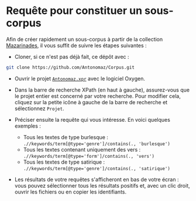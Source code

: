 # Requête pour constituer un sous-corpus

Afin de créer rapidement un sous-corpus à partir de la collection [Mazarinades](https://github.com/Antonomaz/Corpus/tree/main/Mazarinades), il vous suffit de suivre les étapes suivantes :

* Cloner, si ce n'est pas déjà fait, ce dépôt avec :
```bash
git clone https://github.com/Antonomaz/Corpus.git
```

* Ouvrir le projet [`Antonomaz.xpr`](https://github.com/Antonomaz/Corpus/blob/main/Antonomaz.xpr) avec le logiciel Oxygen.

* Dans la barre de recherche XPath (en haut à gauche), assurez-vous que le projet entier est concerné par votre recherche. Pour modifier cela, cliquez sur la petite icône à gauche de la barre de recherche et sélectionnez `Projet`.

* Préciser ensuite la requête qui vous intéresse. En voici quelques exemples :
  - Tous les textes de type burlesque : `.//keywords/term[@type='genre']/contains(., 'burlesque')`
  - Tous les textes contenant uniquement des vers : `.//keywords/term[@type='form']/contains(., 'vers')`
  - Tous les textes de type satirique : `.//keywords/term[@type='genre']/contains(., 'satirique')`

* Les résultats de votre requêtes s'afficheront en bas de votre écran : vous pouvez sélectionner tous les résultats positifs et, avec un clic droit, ouvrir les fichiers ou en copier les identifiants.
